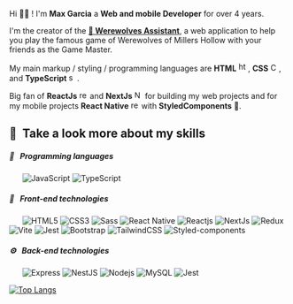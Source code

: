 Hi 👋🏼 ! I'm **Max Garcia** a **Web and mobile Developer** for over 4 years. 

I'm the creator of the **[🐺 Werewolves Assistant](https://werewolves-assistant.com)**, a web application to help you play the famous game of Werewolves of Millers Hollow with your friends as the Game Master.

My main markup / styling / programming languages are **HTML** <img src="https://upload.wikimedia.org/wikipedia/commons/thumb/6/61/HTML5_logo_and_wordmark.svg/640px-HTML5_logo_and_wordmark.svg.png" alt="html" width=17 height=auto/>, **CSS** <img src="https://upload.wikimedia.org/wikipedia/commons/thumb/6/62/CSS3_logo.svg/640px-CSS3_logo.svg.png" alt="CSS" width=15 height=auto/>, and **TypeScript** <img src="https://upload.wikimedia.org/wikipedia/commons/thumb/4/4c/Typescript_logo_2020.svg/1200px-Typescript_logo_2020.svg.png" alt="sass" width=15 height=auto color="white"/>.

Big fan of **ReactJs** <img src="https://upload.wikimedia.org/wikipedia/commons/thumb/a/a7/React-icon.svg/640px-React-icon.svg.png" alt="reactJs" width=15 height=auto/> and **NextJs** <img style="background-color: white; border-radius: 100%" src="https://upload.wikimedia.org/wikipedia/commons/thumb/b/ba/Tabler-icons_brand-nextjs.svg/640px-Tabler-icons_brand-nextjs.svg.png" alt="Nextjs" width=15 height=auto/>  for building my web projects and for my mobile projects **React Native** <img src="https://upload.wikimedia.org/wikipedia/commons/thumb/a/a7/React-icon.svg/640px-React-icon.svg.png" alt="react native" width=15 height=auto/> with  **StyledComponents** 💅. 

## 🌟&nbsp;&nbsp;Take a look more about my skills

##### 🔧&nbsp;&nbsp;&nbsp;Programming languages

&nbsp;&nbsp;&nbsp;&nbsp;&nbsp;&nbsp;![JavaScript](https://img.shields.io/badge/-JavaScript-black?style=flat-square&logo=javascript)
![TypeScript](https://img.shields.io/badge/-TypeScript-black?style=flat-square&logo=typescript)
  
##### 🎨&nbsp;&nbsp;&nbsp;Front-end technologies

&nbsp;&nbsp;&nbsp;&nbsp;&nbsp;&nbsp;![HTML5](https://img.shields.io/badge/-HTML5-black?style=flat-square&logo=html5)
![CSS3](https://img.shields.io/badge/-CSS3-black?style=flat-square&logo=css3&logoColor=blue)
![Sass](https://img.shields.io/badge/-Sass-black?style=flat-square&logo=sass)
![React Native](https://img.shields.io/badge/-React_Native-black?style=flat-square&logo=react)
![Reactjs](https://img.shields.io/badge/-ReactJs-black?style=flat-square&logo=react)
![NextJs](https://img.shields.io/badge/-NextJs-black?style=flat-square&logo=next.js)
![Redux](https://img.shields.io/badge/-Redux-black?style=flat-square&logo=redux)
![Vite](https://img.shields.io/badge/-Vite-black?style=flat-square&logo=vite)
![Jest](https://img.shields.io/badge/-Jest-black?style=flat-square&logo=Jest)
![Bootstrap](https://img.shields.io/badge/-Bootstrap-black?style=flat-square&logo=bootstrap)
![TailwindCSS](https://img.shields.io/badge/-TailwindCSS-black?style=flat-square&logo=tailwindcss)
![Styled-components](https://img.shields.io/badge/-Styled_Components-black?style=flat-square&logo=styled-components&logoColor=white)

##### ⚙️&nbsp;&nbsp;&nbsp;Back-end technologies

&nbsp;&nbsp;&nbsp;&nbsp;&nbsp;&nbsp;![Express](https://img.shields.io/badge/-Express-black?style=flat-square&logo=express)
![NestJS](https://img.shields.io/badge/-NestJS-black?style=flat-square&logo=nestjs&logoColor=red)
![Nodejs](https://img.shields.io/badge/-Nodejs-black?style=flat-square&logo=Node.js)
![MySQL](https://img.shields.io/badge/-MySQL-black?style=flat-square&logo=mysql&logoColor=white)
![Jest](https://img.shields.io/badge/-Jest-black?style=flat-square&logo=jest)

[![Top Langs](https://github-readme-stats.vercel.app/api/top-langs/?username=maxgarcia123&layout=donut-vertical&theme=transparent)](https://github.com/anuraghazra/github-readme-stats)

